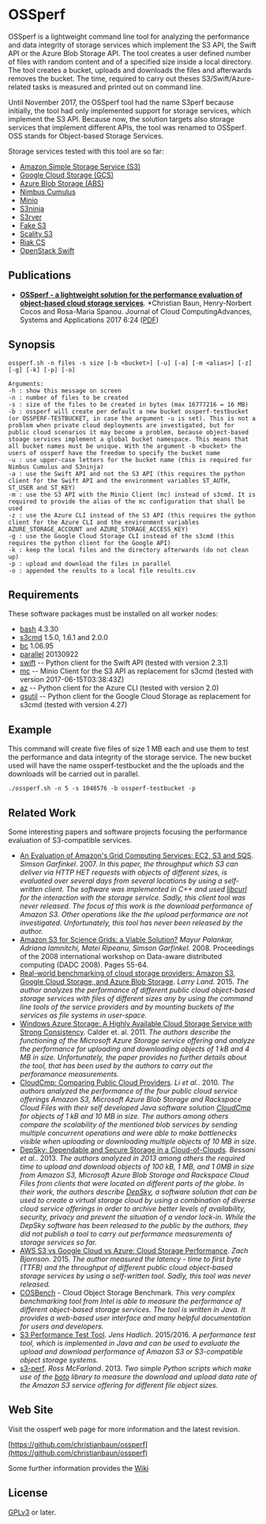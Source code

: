 # OSSperf

OSSperf is a lightweight command line tool for analyzing the performance and data integrity of storage services which implement the S3 API, the Swift API or the Azure Blob Storage API. The tool creates a user defined number of files with random content and of a specified size inside a local directory. The tool creates a bucket, uploads and downloads the files and afterwards removes the bucket. The time, required to carry out theses S3/Swift/Azure-related tasks is measured and printed out on command line. 

Until November 2017, the OSSperf tool had the name S3perf because initially, the tool had only implemented support for storage services, which implement the S3 API. Because now, the solution targets also storage services that implement different APIs, the tool was renamed to OSSperf. OSS stands for Object-based Storage Services.

Storage services tested with this tool are so far:
- [Amazon Simple Storage Service (S3)](https://aws.amazon.com/s3/)
- [Google Cloud Storage (GCS)](https://cloud.google.com/storage/)
- [Azure Blob Storage (ABS)](https://azure.microsoft.com/de-de/services/storage/blobs/)
- [Nimbus Cumulus](https://github.com/nimbusproject/nimbus)
- [Minio](https://github.com/minio/minio)
- [S3ninja](https://github.com/scireum/s3ninja/)
- [S3rver](https://github.com/jamhall/s3rver/)
- [Fake S3](https://github.com/jubos/fake-s3)
- [Scality S3](https://github.com/scality/S3)
- [Riak CS](https://github.com/basho/riak_cs)
- [OpenStack Swift](https://github.com/openstack/swift)

## Publications

- [**OSSperf - a lightweight solution for the performance evaluation of object-based cloud storage services**](https://journalofcloudcomputing.springeropen.com/articles/10.1186/s13677-017-0096-x). *Christian Baun, Henry-Norbert Cocos and Rosa-Maria Spanou. Journal of Cloud ComputingAdvances, Systems and Applications 2017 6:24 ([PDF](https://journalofcloudcomputing.springeropen.com/track/pdf/10.1186/s13677-017-0096-x))

## Synopsis

    ossperf.sh -n files -s size [-b <bucket>] [-u] [-a] [-m <alias>] [-z] [-g] [-k] [-p] [-o]

    Arguments:
    -h : show this message on screen
    -n : number of files to be created
    -s : size of the files to be created in bytes (max 16777216 = 16 MB)
    -b : ossperf will create per default a new bucket ossperf-testbucket (or OSSPERF-TESTBUCKET, in case the argument -u is set). This is not a problem when private cloud deployments are investigated, but for public cloud scenarios it may become a problem, because object-based stoage services implement a global bucket namespace. This means that all bucket names must be unique. With the argument -b <bucket> the users of ossperf have the freedom to specify the bucket name
    -u : use upper-case letters for the bucket name (this is required for Nimbus Cumulus and S3ninja)
    -a : use the Swift API and not the S3 API (this requires the python client for the Swift API and the environment variables ST_AUTH, ST_USER and ST_KEY)
    -m : use the S3 API with the Minio Client (mc) instead of s3cmd. It is required to provide the alias of the mc configuration that shall be used
    -z : use the Azure CLI instead of the S3 API (this requires the python client for the Azure CLI and the environment variables AZURE_STORAGE_ACCOUNT and AZURE_STORAGE_ACCESS_KEY)
    -g : use the Google Cloud Storage CLI instead of the s3cmd (this requires the python client for the Google API)
    -k : keep the local files and the directory afterwards (do not clean up)
    -p : upload and download the files in parallel
    -o : appended the results to a local file results.csv

## Requirements

These software packages must be installed on all worker nodes:

- [bash](https://www.gnu.org/software/bash/) 4.3.30
- [s3cmd](https://github.com/s3tools/s3cmd) 1.5.0, 1.6.1 and 2.0.0
- [bc](https://www.gnu.org/software/bc/) 1.06.95
- [parallel](https://www.gnu.org/software/parallel/) 20130922
- [swift](https://github.com/openstack/python-swiftclient) -- Python client for the Swift API (tested with version 2.3.1)
- [mc](https://github.com/minio/mc) -- Minio Client for the S3 API as replacement for s3cmd (tested with version 2017-06-15T03:38:43Z)
- [az](https://github.com/Azure/azure-cli) -- Python client for the Azure CLI (tested with version 2.0)
- [gsutil](https://github.com/GoogleCloudPlatform/gsutil) -- Python client for the Google Cloud Storage as replacement for s3cmd (tested with version 4.27)

## Example

This command will create five files of size 1 MB each and use them to test the performance and data integrity of the storage service. The new bucket used will have the name ossperf-testbucket and the the uploads and the downloads will be carried out in parallel.

`./ossperf.sh -n 5 -s 1048576 -b ossperf-testbucket -p`

## Related Work

Some interesting papers and software projects focusing the performance evaluation of S3-compatible services.

- [An Evaluation of Amazon's Grid Computing Services: EC2, S3 and SQS](https://dash.harvard.edu/bitstream/handle/1/24829568/tr-08-07.pdf). *Simson Garfinkel*. 2007. *In this paper, the throughput which S3 can deliver via HTTP HET requests with objects of different sizes, is evaluated over several days from several locations by using a self-written client. The software was implemented in C++ and used [libcurl](https://curl.haxx.se/libcurl/) for the interaction with the storage service. Sadly, this client tool was never released. The focus of this work is the download performance of Amazon S3. Other operations like the the upload performance are not investigated. Unfortunately, this tool has never been released by the author.*
- [Amazon S3 for Science Grids: a Viable Solution?](http://dl.acm.org/citation.cfm?id=1383526) *Mayur Palankar, Adriana Iamnitchi, Matei Ripeanu, Simson Garfinkel*. 2008. Proceedings of the 2008 international workshop on Data-aware distributed computing (DADC 2008). Pages 55-64.
- [Real-world benchmarking of cloud storage providers: Amazon S3, Google Cloud Storage, and Azure Blob Storage](https://lg.io/2015/10/25/real-world-benchmarking-of-s3-azure-google-cloud-storage.html). *Larry Land*. 2015. *The author analyzes the performance of different public cloud object-based storage services with files of different sizes any by using the command line tools of the service providers and by mounting buckets of the services as file systems in user-space.* 
- [Windows Azure Storage: A Highly Available Cloud Storage Service with Strong Consistency](http://citeseerx.ist.psu.edu/viewdoc/download?doi=10.1.1.229.3906&rep=rep1&type=pdf). Calder et. al. 2011. *The authors describe the functioning of the Microsoft Azure Storage service offering and analyze the performance for uploading and downloading objects of 1 kB and 4 MB in size. Unfortunately, the paper provides no further details about the tool, that has been used by the authors to carry out the perforamance measurements.*
- [CloudCmp: Comparing Public Cloud Providers](http://conferences.sigcomm.org/imc/2010/papers/p1.pdf). *Li et al.*. 2010. *The authors analyzed the performance of the four public cloud service offerings Amazon S3, Microsoft Azure Blob Storage and Rackspace Cloud Files with their self developed Java software solution [CloudCmp](https://github.com/angl/cloudcmp) for objects of 1 kB and 10 MB in size. The authors among others compare the scalability of the mentioned blob services by sending multiple concurrent operations and were able to make bottlenecks visible when uploading or downloading multiple objects of 10 MB in size.* 
- [DepSky: Dependable and Secure Storage in a Cloud-of-Clouds](http://www.gsd.inesc-id.pt/~mpc/pubs/depsky-TOS-2013.pdf). *Bessani et al.*. 2013. *The authors analyzed in 2013 among others the required time to upload and download objects of 100 kB, 1 MB, and 1 0MB in size from Amazon S3, Microsoft Azure Blob Storage and Rackspace Cloud Files from clients that were located on different parts of the globe. In their work, the authors describe [DepSky](https://github.com/cloud-of-clouds/depsky), a software solution that can be used to create a virtual storage cloud by using a combination of diverse cloud service offerings in order to archive better levels of availability, security, privacy and prevent the situation of a vendor lock-in. While the DepSky software has been released to the public by the authors, they did not publish a tool to carry out performance measurements of storage services so far.*
- [AWS S3 vs Google Cloud vs Azure: Cloud Storage Performance](http://blog.zachbjornson.com/2015/12/29/cloud-storage-performance.html). *Zach Bjornson*. 2015. *The author measured the latency - time to first byte (TTFB) and the throughput of different public cloud object-based storage services by using a self-written tool. Sadly, this tool was never released.* 
- [COSBench](https://github.com/intel-cloud/cosbench) - Cloud Object Storage Benchmark. *This very complex benchmarking tool from Intel is able to measure the performance of different object-based storage services. The tool is written in Java. It provides a web-based user interface and many helpful documentation for users and developers.*
- [S3 Performance Test Tool](https://github.com/jenshadlich/S3-Performance-Test). *Jens Hadlich*. 2015/2016. *A performance test tool, which is implemented in Java and can be used to evaluate the upload and download performance of Amazon S3 or S3-compatible object storage systems.*
- [s3-perf](https://github.com/ross/s3-perf). *Ross McFarland*. 2013. *Two simple Python scripts which make use of the [boto](https://github.com/boto/boto) library to measure the download and upload data rate of the Amazon S3 service offering for different file object sizes.*

## Web Site

Visit the ossperf web page for more information and the latest revision.

[https://github.com/christianbaun/ossperf](https://github.com/christianbaun/ossperf)

Some further information provides the [Wiki](https://github.com/christianbaun/ossperf/wiki)

## License

[GPLv3](https://www.gnu.org/licenses/gpl-3.0.en.html) or later.
